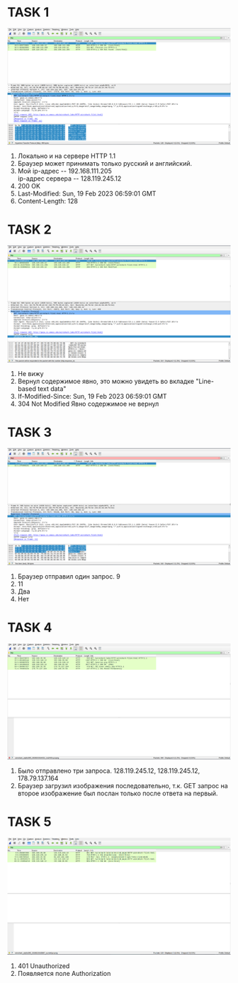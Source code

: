 # TASK 1

![task01](task01.png)

1. Локально и на сервере HTTP 1.1
2. Браузер может принимать только русский и английский.
3. Мой ip-адрес -- 192.168.111.205	
   ip-адрес сервера -- 128.119.245.12
4. 200 OK
5. Last-Modified: Sun, 19 Feb 2023 06:59:01 GMT
6. Content-Length: 128

# TASK 2
![task02](task02.png)

1. Не вижу
2. Вернул содержимое явно, это можно увидеть во вкладке "Line-based text data"
3. If-Modified-Since: Sun, 19 Feb 2023 06:59:01 GMT
4. 304 Not Modified
   Явно содержимое не вернул

# TASK 3
![task03](task03.png)

1. Браузер отправил один запрос. 9
2. 11
3. Два
4. Нет

# TASK 4
![task04](task04.png)

1. Было отправлено три запроса. 128.119.245.12, 128.119.245.12, 178.79.137.164
1. Браузер загрузил изображения последовательно, т.к. GET запрос на второе изображение был послан только после ответа на первый.

# TASK 5
![task05](task05.png)

1. 401 Unauthorized
2. Появляется поле Authorization